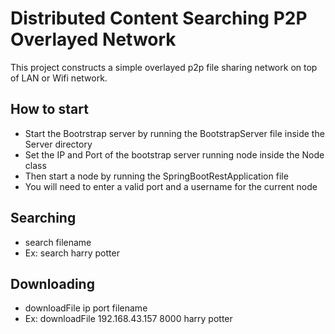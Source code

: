 # Distributed Content Searching P2P Overlayed Network

This project constructs a simple overlayed p2p file sharing network on top of LAN or Wifi network. 
## How to start
* Start the Bootrstrap server  by running the BootstrapServer file inside the Server directory
* Set the IP and Port of the bootstrap server running node inside the Node class
* Then start a node by running the SpringBootRestApplication file
* You will need to enter a valid port and a username for the current node

## Searching
* search filename
* Ex: search harry potter

## Downloading
* downloadFile ip port filename
* Ex: downloadFile 192.168.43.157 8000 harry potter